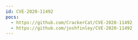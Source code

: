 ```yaml
---
id: CVE-2020-11492
pocs:
  - https://github.com/CrackerCat/CVE-2020-11492
  - https://github.com/joshfinley/CVE-2020-11492
---
```

